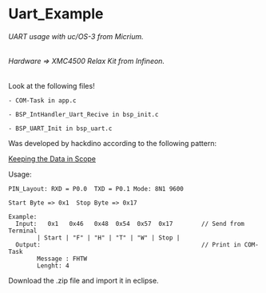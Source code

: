 # Uart_Example
###### UART usage with uc/OS-3 from Micrium.

###### Hardware => XMC4500 Relax Kit from Infineon.

Look at the following files!

    - COM-Task in app.c
    
    - BSP_IntHandler_Uart_Recive in bsp_init.c
    
    - BSP_UART_Init in bsp_uart.c
    
Was developed by hackdino according to the following pattern:

[Keeping the Data in Scope](https://doc.micrium.com/display/osiiidoc/Keeping+the+Data+in+Scope)
 
    
Usage:

    PIN_Layout: RXD = P0.0  TXD = P0.1 Mode: 8N1 9600
    
    Start Byte => 0x1  Stop Byte => 0x17
    
    Example: 
      Input:   0x1   0x46   0x48  0x54  0x57  0x17        // Send from Terminal
  		  	| Start | "F" | "H" | "T" | "W" | Stop |
  	  Output:                                             // Print in COM-Task
  		    Message : FHTW
  		    Lenght: 4
  		    
  		    
Download the .zip file and import it in eclipse.
  		    
  
